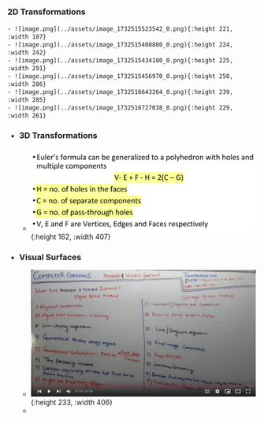 ### 2D Transformations
	- ![image.png](../assets/image_1732515523542_0.png){:height 221, :width 187}
	- ![image.png](../assets/image_1732515408880_0.png){:height 224, :width 242}
	- ![image.png](../assets/image_1732515434180_0.png){:height 225, :width 291}
	- ![image.png](../assets/image_1732515456970_0.png){:height 250, :width 286}
	- ![image.png](../assets/image_1732516643264_0.png){:height 239, :width 285}
	- ![image.png](../assets/image_1732516727038_0.png){:height 229, :width 261}
- ### 3D Transformations
	- ![image.png](../assets/image_1732526547897_0.png){:height 162, :width 407}
- ### Visual Surfaces
	- ![image.png](../assets/image_1732541117347_0.png){:height 233, :width 406}
	-